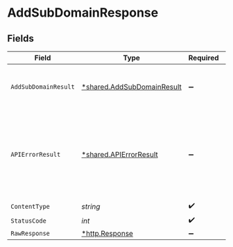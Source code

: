 # AddSubDomainResponse


## Fields

| Field                                                                                             | Type                                                                                              | Required                                                                                          | Description                                                                                       |
| ------------------------------------------------------------------------------------------------- | ------------------------------------------------------------------------------------------------- | ------------------------------------------------------------------------------------------------- | ------------------------------------------------------------------------------------------------- |
| `AddSubDomainResult`                                                                              | [*shared.AddSubDomainResult](../../models/shared/addsubdomainresult.md)                           | :heavy_minus_sign:                                                                                | Details about the newly added subdomain.                                                          |
| `APIErrorResult`                                                                                  | [*shared.APIErrorResult](../../models/shared/apierrorresult.md)                                   | :heavy_minus_sign:                                                                                | The subdomain is not valid (possibly because it is too long) or the domain has not been verified. |
| `ContentType`                                                                                     | *string*                                                                                          | :heavy_check_mark:                                                                                | N/A                                                                                               |
| `StatusCode`                                                                                      | *int*                                                                                             | :heavy_check_mark:                                                                                | N/A                                                                                               |
| `RawResponse`                                                                                     | [*http.Response](https://pkg.go.dev/net/http#Response)                                            | :heavy_minus_sign:                                                                                | N/A                                                                                               |